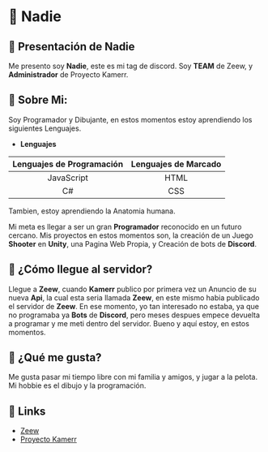 # 🌟 Nadie
## 👋 Presentación de Nadie
Me presento soy __Nadie__, este es mi tag de discord. Soy __TEAM__ de Zeew, y __Administrador__ de Proyecto Kamerr.

## 🍕 Sobre Mi:
Soy Programador y Dibujante, en estos momentos estoy aprendiendo los siguientes Lenguajes.

- __Lenguajes__

| Lenguajes de Programación | Lenguajes de Marcado |
| :-----------------------: | :------------------: |
|        JavaScript         |         HTML         |
|            C#             |         CSS          |

Tambien, estoy aprendiendo la Anatomia humana.

Mi meta es llegar a ser un gran __Programador__ reconocido en un futuro cercano.
Mis proyectos en estos momentos son, la creación de un Juego __Shooter__ en __Unity__, una Pagina Web Propia, y Creación de bots de __Discord__.

## 🎈 ¿Cómo llegue al servidor?
Llegue a __Zeew__, cuando __Kamerr__ publico por primera vez un Anuncio de su nueva __Api__, la cual esta seria llamada __Zeew__, en este mismo habia publicado el servidor de __Zeew__. En ese momento, yo tan interesado no estaba, ya que no programaba ya __Bots__ de __Discord__, pero meses despues empece devuelta a programar y me meti dentro del servidor. Bueno y aquí estoy, en estos momentos.

## 🎁 ¿Qué me gusta?
Me gusta pasar mi tiempo libre con mi familia y amigos, y jugar a la pelota. Mi hobbie es el dibujo y la programación.

## 🎊 Links
- [Zeew](https://discord.gg/zeew)
- [Proyecto Kamerr](https://discord.gg/ybAN7w8)